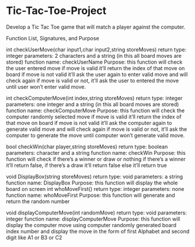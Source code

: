 # Tic-Tac-Toe-Project
Develop a Tic Tac Toe game that will match a player against the computer.


Function List, Signatures, and Purpose

int checkUserMove(char input1,char input2,string storeMoves)
return type: integer
parameters: 2 characters and a string (in this all board moves are stored)
function name: checkUserName
Purpose: this function will check the user entered move if move is valid
 it’ll return the index of that move on board if move is not valid
 it’ll ask the user again to enter valid move and will check again
 if move is valid or not, it’ll ask the user to entered the move
 until user won’t enter valid move.

int checkComputerMove(int index,string storeMoves)
return type: integer
parameters: one integer and a string (in this all board moves are stored)
function name: checkComputerMove
Purpose: this function will check the computer randomly selected move if
 move is valid it’ll return the index of that move on board if
 move is not valid it’ll ask the computer again to generate valid
 move and will check again if move is valid or not, it’ll ask the
 computer to generate the move until computer won’t generate valid
 move.

bool checkWin(char player,string storeMoves)
return type: boolean
parameters: character and a string
function name: checkWin
Purpose: this function will check if there’s a winner or draw or nothing
 if there’s a winner it’ll return false, if there’s a draw it’ll
 return false else it’ll return true

void DisplayBox(string storeMoves)
return type: void
parameters: a string
function name: DisplayBox
Purpose: this function will display the whole board on screen
int whoMoveFirst()
return type: integer
parameters: none
function name: whoMoveFirst
Purpose: this function will generate and return the random number

void displayComputerMove(int randomMove)
return type: void
parameters: integer
function name: displayComputerMove
Purpose: this function will display the computer move using computer
 randomly generated board index number and display the move in the
 form of first Alphabet and second digit like A1 or B3 or C2
